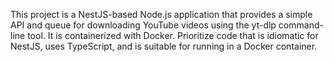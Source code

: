 <!-- Use this file to provide workspace-specific custom instructions to Copilot. For more details, visit https://code.visualstudio.com/docs/copilot/copilot-customization#_use-a-githubcopilotinstructionsmd-file -->

This project is a NestJS-based Node.js application that provides a simple API and queue for downloading YouTube videos using the yt-dlp command-line tool. It is containerized with Docker. Prioritize code that is idiomatic for NestJS, uses TypeScript, and is suitable for running in a Docker container.
